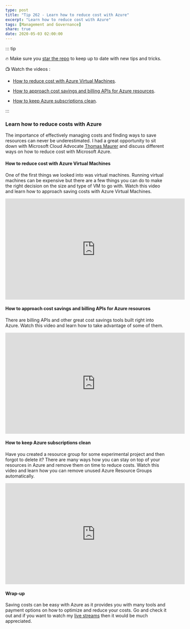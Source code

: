 ```yaml
---
type: post
title: "Tip 262 - Learn how to reduce cost with Azure"
excerpt: "Learn how to reduce cost with Azure"
tags: [Management and Governance]
share: true
date: 2020-05-03 02:00:00
---
```


::: tip

:fire: Make sure you [star the repo](http://azuredev.tips?WT.mc_id=azure-azuredevtips-azureappsdev) to keep up to date with new tips and tricks.

:tv: Watch the videos :

* [How to reduce cost with Azure Virtual Machines](https://www.youtube.com/watch?v=flIVEDHQJWQ&list=PLLasX02E8BPCNCK8Thcxu-Y-XcBUbhFWC&index=2?WT.mc_id=youtube-azuredevtips-azureappsdev).

* [How to approach cost savings and billing APIs for Azure resources](https://www.youtube.com/watch?v=QoVFFRA9K1k&list=PLLasX02E8BPCNCK8Thcxu-Y-XcBUbhFWC&index=3?WT.mc_id=youtube-azuredevtips-azureappsdev).

* [How to keep Azure subscriptions clean](https://www.youtube.com/watch?v=fRJLWm4JvPo&list=PLLasX02E8BPCNCK8Thcxu-Y-XcBUbhFWC&index=4?WT.mc_id=youtube-azuredevtips-azureappsdev).

:::

### Learn how to reduce costs with Azure

The importance of effectively managing costs and finding ways to save resources can never be underestimated. I had a great opportunity to sit down with Microsoft Cloud Advocate [Thomas Maurer](https://twitter.com/ThomasMaurer) and discuss different ways on how to reduce cost with Microsoft Azure.

#### How to reduce cost with Azure Virtual Machines

One of the first things we looked into was virtual machines. Running virtual machines can be expensive but there are a few things you can do to make the right decision on the size and type of VM to go with.  Watch this video and learn how to approach saving costs with Azure Virtual Machines.

<iframe width="560" height="315" src="https://www.youtube.com/embed/flIVEDHQJWQ" frameborder="0" allow="accelerometer; autoplay; encrypted-media; gyroscope; picture-in-picture" allowfullscreen></iframe>

#### How to approach cost savings and billing APIs for Azure resources

There are billing APIs and other great cost savings tools built right into Azure. Watch this video and learn how to take advantage of some of them.

<iframe width="560" height="315" src="https://www.youtube.com/embed/QoVFFRA9K1k" frameborder="0" allow="accelerometer; autoplay; encrypted-media; gyroscope; picture-in-picture" allowfullscreen></iframe>

#### How to keep Azure subscriptions clean

Have you created a resource group for some experimental project and then forgot to delete it? There are many ways how you can stay on top of your resources in Azure and remove them on time to reduce costs. Watch this video and learn how you can remove unused Azure Resource Groups automatically.

<iframe width="560" height="315" src="https://www.youtube.com/embed/fRJLWm4JvPo" frameborder="0" allow="accelerometer; autoplay; encrypted-media; gyroscope; picture-in-picture" allowfullscreen></iframe>

#### Wrap-up

Saving costs can be easy with Azure as it provides you with many tools and payment options on how to optimize and reduce your costs. Go and check it out and if you want to watch my [live streams](https://twitch.tv/mbcrump) then it would be much appreciated.
